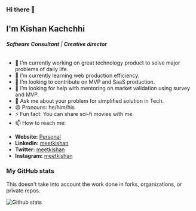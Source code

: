 ### Hi there 👋

<!--
**meetkishan/meetkishan** is a ✨ _special_ ✨ repository because its `README.md` (this file) appears on your GitHub profile.

Here are some ideas to get you started:

- 🔭 I’m currently working on ...
- 🌱 I’m currently learning ...
- 👯 I’m looking to collaborate on ...
- 🤔 I’m looking for help with ...
- 💬 Ask me about ...
- 📫 How to reach me: ...
- 😄 Pronouns: ...
- ⚡ Fun fact: ...
-->

## I'm Kishan Kachchhi

###### ***Software Consultant*** | ***Creative director***


- 🔭 I’m currently working on great technology product to solve major problems of daily life.
- 🌱 I’m currently learning web production efficiency.
- 👯 I’m looking to contribute on MVP and SaaS production.
- 🤔 I’m looking for help with mentoring on market validation using survey and MVP.
- 💬 Ask me about your problem for simplified solution in Tech.
- 😄 Pronouns: he/him/his
- ⚡ Fun fact: You can share sci-fi movies with me.
- 📫 How to reach me:

* **Website:** [Personal](https://meetkishan.gitlab.io/)
* **Linkedin:** [meetkishan](https://www.linkedin.com/in/meetkishan)
* **Twitter:** [meetkishan](https://twitter.com/meet_kishan)
* **Instagram:** [meetkishan](https://www.instagram.com/meetkishan)

### My GitHub stats

This doesn't take into account the work done in forks, organizations, or private repos.

![Github stats](https://github-readme-stats.vercel.app/api?username=meetkishan&show_icons=true)


<!-- [![Top Langs](https://github-readme-stats.vercel.app/api/top-langs/?username=gwenf)](https://github.com/anuraghazra/github-readme-stats) -->
